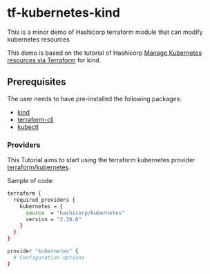 # tf-kubernetes-kind

This is a minor demo of Hashicorp terraform module that can modify kubernetes resources

This demo is based on the tutorial of
Hashicorp [Manage Kubernetes resources via Terraform](https://developer.hashicorp.com/terraform/tutorials/kubernetes/kubernetes-provider)
for kind.

## Prerequisites

The user needs to have pre-installed the following packages:

* [kind](https://kind.sigs.k8s.io/)
* [terraform-cli](https://developer.hashicorp.com/terraform/tutorials/aws-get-started/install-cli)
* [kubectl ](https://kubernetes.io/docs/tasks/tools/)

### Providers

This Tutorial aims to start using the terraform kubernetes
provider [terraform/kubernetes](https://registry.terraform.io/providers/hashicorp/kubernetes/latest).

Sample of code:

````bash
terraform {
  required_providers {
    kubernetes = {
      source  = "hashicorp/kubernetes"
      version = "2.30.0"
    }
  }
}

provider "kubernetes" {
  # Configuration options
}
````